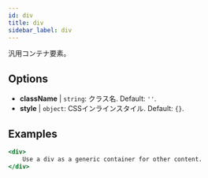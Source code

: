 ```yaml
---
id: div
title: div
sidebar_label: div
---
```


汎用コンテナ要素。

## Options

* __className__ | `string`: クラス名. Default: `''`.
* __style__ | `object`: CSSインラインスタイル. Default: `{}`.


## Examples

```jsx live
<div>
    Use a div as a generic container for other content.
</div>
```


